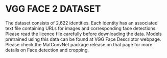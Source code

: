 # VGG FACE 2 DATASET
The dataset consists of 2,622 identities. Each identity has an associated text file containing URLs for images and corresponding face detections. Please read the licence file carefully before downloading the data. Models pretrained using this data can be found at VGG Face Descriptor webpage. Please check the MatConvNet package release on that page for more details on Face detection and cropping.
